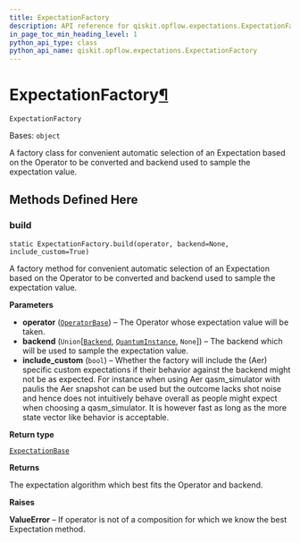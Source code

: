 ```yaml
---
title: ExpectationFactory
description: API reference for qiskit.opflow.expectations.ExpectationFactory
in_page_toc_min_heading_level: 1
python_api_type: class
python_api_name: qiskit.opflow.expectations.ExpectationFactory
---
```


# ExpectationFactory[¶](#expectationfactory "Permalink to this headline")

<span id="qiskit.opflow.expectations.ExpectationFactory" />

`ExpectationFactory`

Bases: `object`

A factory class for convenient automatic selection of an Expectation based on the Operator to be converted and backend used to sample the expectation value.

## Methods Defined Here

### build

<span id="qiskit.opflow.expectations.ExpectationFactory.build" />

`static ExpectationFactory.build(operator, backend=None, include_custom=True)`

A factory method for convenient automatic selection of an Expectation based on the Operator to be converted and backend used to sample the expectation value.

**Parameters**

*   **operator** ([`OperatorBase`](qiskit.opflow.OperatorBase "qiskit.opflow.operator_base.OperatorBase")) – The Operator whose expectation value will be taken.
*   **backend** (`Union`\[[`Backend`](qiskit.providers.Backend "qiskit.providers.backend.Backend"), [`QuantumInstance`](qiskit.utils.QuantumInstance "qiskit.utils.quantum_instance.QuantumInstance"), `None`]) – The backend which will be used to sample the expectation value.
*   **include\_custom** (`bool`) – Whether the factory will include the (Aer) specific custom expectations if their behavior against the backend might not be as expected. For instance when using Aer qasm\_simulator with paulis the Aer snapshot can be used but the outcome lacks shot noise and hence does not intuitively behave overall as people might expect when choosing a qasm\_simulator. It is however fast as long as the more state vector like behavior is acceptable.

**Return type**

[`ExpectationBase`](qiskit.opflow.expectations.ExpectationBase "qiskit.opflow.expectations.expectation_base.ExpectationBase")

**Returns**

The expectation algorithm which best fits the Operator and backend.

**Raises**

**ValueError** – If operator is not of a composition for which we know the best Expectation method.

